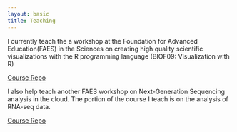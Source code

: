 ```yaml
---
layout: basic
title: Teaching
---
```


I currently teach the a workshop at the Foundation for Advanced Education(FAES) in the Sciences on creating high quality scientific visualizations with the R programming language (BIOF09: Visualization with R)

[Course Repo](https://github.com/vinay-swamy/BIOF076-Visualization-with-R)


I also help teach another FAES workshop on Next-Generation Sequencing analysis in the cloud. The portion of the course I teach is on the analysis of RNA-seq data.

[Course Repo](https://github.com/vinay-swamy/BIOF045-NGS-Data-Analysis-Day-3)
